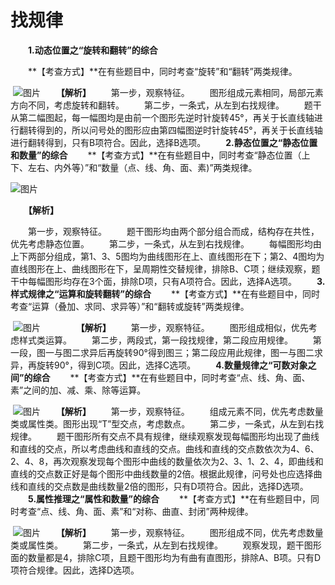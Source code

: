 # 找规律


　　**1.动态位置之“旋转和翻转”的综合**


　　**【考查方式】**在有些题目中，同时考查“旋转”和“翻转”两类规律。

​			![图片](https://raw.githubusercontent.com/tiaotiaopig/feng-images-store/main/images/20220512094749_11303.png)
　　**【解析】**
　　第一步，观察特征。
　　图形组成元素相同，局部元素方向不同，考虑旋转和翻转。
　　第二步，一条式，从左到右找规律。
　　题干从第二幅图起，每一幅图均是由前一个图形先逆时针旋转45°，再关于长直线轴进行翻转得到的，所以问号处的图形应由第四幅图逆时针旋转45°，再关于长直线轴进行翻转得到，只有B项符合。因此，选择B选项。
　　**2.静态位置之“静态位置和数量”的综合**
　　**【考查方式】**在有些题目中，同时考查“静态位置（上下、左右、内外等）”和“数量（点、线、角、面、素)”两类规律。

![图片](https://raw.githubusercontent.com/tiaotiaopig/feng-images-store/main/images/20220512094816_71863.png)


　　**【解析】**

　　第一步，观察特征。
　　题干图形均由两个部分组合而成，结构存在共性，优先考虑静态位置。
　　第二步，一条式，从左到右找规律。
　　每幅图形均由上下两部分组成，第1、3、5图均为曲线图形在上、直线图形在下；第2、4图均为直线图形在上、曲线图形在下，呈周期性交替规律，排除B、C项；继续观察，题干中每幅图形均存在3个面，排除D项，只有A项符合。因此，选择A选项。
　　**3.样式规律之“运算和旋转翻转”的综合**
　　**【考查方式】**在有些题目中，同时考查“运算（叠加、求同、求异等）”和“翻转或旋转”两类规律。

​			![图片](https://raw.githubusercontent.com/tiaotiaopig/feng-images-store/main/images/20220512094852_31919.png)
　　
　　**【解析】**
　　第一步，观察特征。
　　图形组成相似，优先考虑样式类运算。
　　第二步，两段式，第一段找规律，第二段应用规律。
　　第一段，图一与图二求异后再旋转90°得到图三；第二段应用此规律，图一与图二求异，再旋转90°，得到C项。因此，选择C选项。
　　**4.数量规律之“可数对象之间”的综合**
　　**【考查方式】**在有些题目中，同时考查“点、线、角、面、素”之间的加、减、乘、除等运算。

​				![图片](https://raw.githubusercontent.com/tiaotiaopig/feng-images-store/main/images/20220512094919_95255.png)
　　**【解析】**
　　第一步，观察特征。
　　组成元素不同，优先考虑数量类或属性类。图形出现“T”型交点，考虑数点。
　　第二步，一条式，从左到右找规律。
　　题干图形所有交点不具有规律，继续观察发现每幅图形均出现了曲线和直线的交点，所以考虑曲线和直线的交点。曲线和直线的交点数依次为4、6、2、4、8，再次观察发现每个图形中曲线的数量依次为2、3、1、2、4，即曲线和直线的交点数正好是每个图形中曲线数量的2倍。根据此规律，问号处也应选择曲线和直线的交点数是曲线数量2倍的图形，只有D项符合。因此，选择D选项。
　　**5.属性推理之“属性和数量”的综合**
　　**【考查方式】**在有些题目中，同时考查“点、线、角、面、素”和“对称、曲直、封闭”两种规律。

​			![图片](https://raw.githubusercontent.com/tiaotiaopig/feng-images-store/main/images/20220512094944_10880.png)
　　**【解析】**
　　第一步，观察特征。
　　图形组成不同，优先考虑数量类或属性类。
　　第二步，一条式，从左到右找规律。
　　观察发现，题干图形面的数量都是4，排除C项，且题干图形均为有曲有直图形，排除A、B项。只有D项符合规律。因此，选择D选项。
